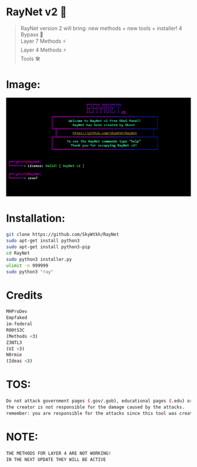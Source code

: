 # RayNet v2 🐐
> RayNet version 2 will bring: new methods + new tools + installer!
4 Bypass 🐐<br>Layer 7 Methods ⚡<br>Layer 4 Methods ⚡<br>Tools 🛠️<br>

# Image:
![GitHub Logo](v2.png)

# Installation:
```sh
git clone https://github.com/SkyWtkh/RayNet
sudo apt-get install python3
sudo apt-get install python3-pip
cd RayNet
sudo python3 installer.py
ulimit -n 999999
sudo python3 "ray"
```

# Credits
```sh
MHProDev
Empfaked
im-federal
R00tS3C
(Methods <3)
Z3NTL3
(UI <3)
N0rmie
(Ideas <3)
```

# TOS:
```sh
Do not attack government pages (.gov/.gob), educational pages (.edu) or the United States Department of Defense (.mil), 
the creator is not responsible for the damage caused by the attacks. 
remember: you are responsible for the attacks since this tool was created for educational purposes
```

# NOTE:
```sh
THE METHODS FOR LAYER 4 ARE NOT WORKING!
IN THE NEXT UPDATE THEY WILL BE ACTIVE
```
